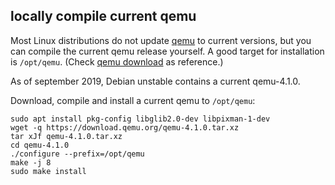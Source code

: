 locally compile current qemu
----------------------------

Most Linux distributions do not update [qemu](https://www.qemu.org/) to
current versions, but you can compile the current qemu release yourself.
A good target for installation is `/opt/qemu`. (Check
[qemu download](https://www.qemu.org/download/#source) as reference.)

As of september 2019, Debian unstable contains a current qemu-4.1.0.

Download, compile and install a current qemu to `/opt/qemu`:
```shell
sudo apt install pkg-config libglib2.0-dev libpixman-1-dev
wget -q https://download.qemu.org/qemu-4.1.0.tar.xz
tar xJf qemu-4.1.0.tar.xz
cd qemu-4.1.0
./configure --prefix=/opt/qemu
make -j 8
sudo make install
```

